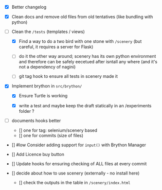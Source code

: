 
- [x] Better changelog

- [x] Clean docs and remove old files from old tentatives (like bundling with python)

- [ ] Clean the `/tests`  (templates / views)
    - [x] Find a way to do a two bird with one stone with `/scenery` (but careful, it requires a server for Flask)
    - [ ] do it the other way around; scenery has its own python environment and therefore can be safely eecetued after isntall any where (and it's not a dependency of nagini) 

    - [ ] git tag hook to ensure all tests in scenery made it

- [x] Implement brython in `src/brython/`
    - [x] Ensure Turtle is working
    - [x] write a test and maybe keep the draft statically in an /experiments folder ? 



- [ ] documents hooks  better 
    - [] one for tag: selenium/scenery based
    - [] one for commits (size of files)










- [] #low Consider adding support for `input()` with Brython Manager

- [] Add Licence buy button

- [] Update hooks for ensuring checking of ALL files at every commit

- [] decide about how to use scenery (externally - no install here) 
    - [] check the outputs in the table in `/scenery/index.html`